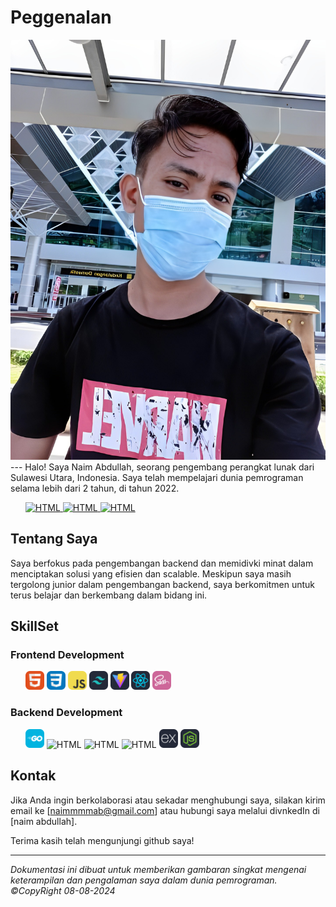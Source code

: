 # Peggenalan
<img src="./nm.jpg" alt="" />
---
Halo! Saya Naim Abdullah, seorang pengembang perangkat lunak dari Sulawesi Utara, Indonesia. Saya telah mempelajari dunia pemrograman selama lebih dari 2 tahun, di tahun 2022.
<ul>
<a href="#">
 <img src="https://github.com/dheereshagrwal/colored-icons/blob/master/public/logos/linkedin/linkedin.svg" alt="HTML" width="30" />
</a>
<a href="#">
<img src="https://github.com/dheereshagrwal/colored-icons/blob/master/public/logos/facebook/facebook.svg" alt="HTML" width="30" />
</a>
<a href="#">
<img src="https://github.com/dheereshagrwal/colored-icons/blob/master/public/logos/instagram/instagram.svg" alt="HTML" width="30" />
</a>
</ul>

## Tentang Saya

Saya berfokus pada pengembangan backend dan memidivki minat dalam menciptakan solusi yang efisien dan scalable. Meskipun saya masih tergolong junior dalam pengembangan backend, saya berkomitmen untuk terus belajar dan berkembang dalam bidang ini.

## SkillSet

### Frontend Development
<ul>
<img src="https://github.com/tandpfun/skill-icons/blob/main/icons/HTML.svg" alt="HTML" width="30" />
<img src="https://github.com/tandpfun/skill-icons/blob/main/icons/CSS.svg" alt="HTML" width="30" />
<img src="https://github.com/tandpfun/skill-icons/blob/main/icons/JavaScript.svg" alt="HTML" width="30" />
<img src="https://github.com/tandpfun/skill-icons/blob/main/icons/TailwindCSS-Dark.svg" alt="HTML" width="30" />
<img src="https://github.com/tandpfun/skill-icons/blob/main/icons/Vite-Dark.svg" alt="HTML" width="30" />
<img src="https://github.com/tandpfun/skill-icons/blob/main/icons/React-Dark.svg" alt="HTML" width="30" />
<img src="https://github.com/tandpfun/skill-icons/blob/main/icons/Sass.svg" alt="HTML" width="30" />
</ul>

### Backend Development

<ul>
<img src="https://github.com/tandpfun/skill-icons/blob/main/icons/GoLang.svg" alt="HTML" width="30" />
<img src="https://raw.githubusercontent.com/gofiber/docs/master/static/img/logo-dark.svg" alt="HTML" width="60" />
<img src="https://avatars.githubusercontent.com/u/7894478?s=280&v=4" alt="HTML" width="30" />
<img src="https://github.com/tandpfun/skill-icons/blob/main/icons/Npm-Dark.svg" alt="HTML" width="30" />
<img src="https://github.com/tandpfun/skill-icons/blob/main/icons/ExpressJS-Dark.svg" alt="HTML" width="30" />
<img src="https://github.com/tandpfun/skill-icons/blob/main/icons/NodeJS-Dark.svg" alt="HTML" width="30" />
</ul>

## Kontak

Jika Anda ingin berkolaborasi atau sekadar menghubungi saya, silakan kirim email ke [naimmmmab@gmail.com] atau hubungi saya melalui divnkedIn di [naim abdullah].

Terima kasih telah mengunjungi github saya!

---

*Dokumentasi ini dibuat untuk memberikan gambaran singkat mengenai keterampilan dan pengalaman saya dalam dunia pemrograman. ©CopyRight 08-08-2024*